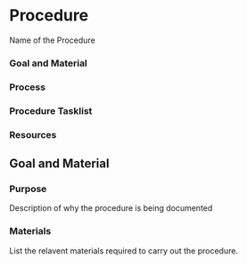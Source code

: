 # Procedure

Name of the Procedure

### Goal and Material

### Process

### Procedure Tasklist

### Resources

## Goal and Material

### Purpose

Description of why the procedure is being documented

### Materials

List the relavent materials required to carry out the procedure. 
